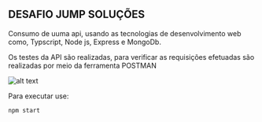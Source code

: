 ## DESAFIO JUMP SOLUÇÕES

Consumo de uuma api, usando as tecnologias de desenvolvimento web como,  Typscript, Node js, Express e MongoDb.

Os testes da API são realizadas, para verificar as requisições efetuadas são realizadas por meio da ferramenta POSTMAN

![alt text](https://github.com/fredcrodrigues/Desafio_Jump/blob/main/postman.png)


Para executar use:
```bash
npm start
```